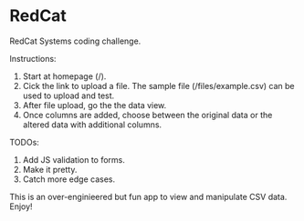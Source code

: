 # RedCat

RedCat Systems coding challenge.

Instructions:
1. Start at homepage (/).
2. Cick the link to upload a file. The sample file (/files/example.csv) can be used to upload and test.
3. After file upload, go the the data view.
4. Once columns are added, choose between the original data or the altered data with additional columns.

TODOs:
1. Add JS validation to forms.
2. Make it pretty.
3. Catch more edge cases.

This is an over-enginieered but fun app to view and manipulate CSV data. Enjoy!
